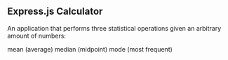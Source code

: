 ## Express.js Calculator

An application that performs three statistical operations given an arbitrary amount of numbers:

mean (average)
median (midpoint)
mode (most frequent)
